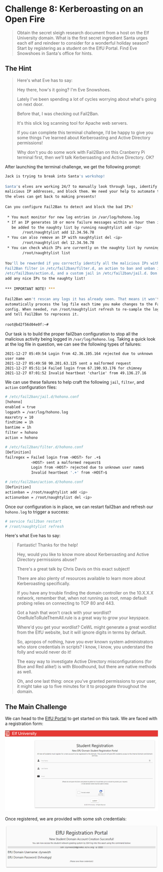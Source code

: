 # Challenge 8: Kerberoasting on an Open Fire

> Obtain the secret sleigh research document from a host on the Elf University domain. What is the first secret ingredient Santa urges each elf and reindeer to consider for a wonderful holiday season? Start by registering as a student on the ElfU Portal. Find Eve Snowshoes in Santa's office for hints.

## The Hint

> Here's what Eve has to say:
>
> Hey there, how's it going? I'm Eve Snowshoes.
>
> Lately I've been spending a lot of cycles worrying about what's going on next door.
>
> Before that, I was checking out Fail2Ban.
>
> It's this slick log scanning tool for Apache web servers.
>
> If you can complete this terminal challenge, I’d be happy to give you some things I’ve learned about Kerberoasting and Active Directory permissions!
>
> Why don't you do some work with Fail2Ban on this Cranberry Pi terminal first, then we’ll talk Kerberoasting and Active Directory. OK?

After launching the terminal challenge, we get the following prompt:

```bash
Jack is trying to break into Santa's workshop!

Santa's elves are working 24/7 to manually look through logs, identify the
malicious IP addresses, and block them. We need your help to automate this so
the elves can get back to making presents!

Can you configure Fail2Ban to detect and block the bad IPs?

 * You must monitor for new log entries in /var/log/hohono.log
 * If an IP generates 10 or more failure messages within an hour then it must
   be added to the naughty list by running naughtylist add <ip>
        /root/naughtylist add 12.34.56.78
 * You can also remove an IP with naughtylist del <ip>
        /root/naughtylist del 12.34.56.78
 * You can check which IPs are currently on the naughty list by running
        /root/naughtylist list

You'll be rewarded if you correctly identify all the malicious IPs with a
Fail2Ban filter in /etc/fail2ban/filter.d, an action to ban and unban in
/etc/fail2ban/action.d, and a custom jail in /etc/fail2ban/jail.d. Don't
add any nice IPs to the naughty list!

*** IMPORTANT NOTE! ***

Fail2Ban won't rescan any logs it has already seen. That means it won't
automatically process the log file each time you make changes to the Fail2Ban
config. When needed, run /root/naughtylist refresh to re-sample the log file
and tell Fail2Ban to reprocess it.

root@bd2f56d04e0f:~#
```

Our task is to build the proper fail2ban configuration to stop all the malicious activity being logged
in `/var/log/hohono.log`. Taking a quick look at the log file in question, we can see the following types of failures:

```
2021-12-27 05:49:54 Login from 42.36.105.164 rejected due to unknown user name
2021-12-27 05:49:58 90.201.63.125 sent a malformed request
2021-12-27 05:51:14 Failed login from 67.190.93.176 for chimney
2021-12-27 07:01:52 Invalid heartbeat 'charlie' from 49.136.27.16
```

We can use these failures to help craft the following `jail`, `filter`, and `action` configuration files:

```bash
# /etc/fail2ban/jail.d/hohono.conf
[hohono]
enabled = true
logpath = /var/log/hohono.log
maxretry = 10
findtime = 1h
bantime = 1h
filter = hohono
action = hohono
```

```bash
# /etc/fail2ban/filter.d/hohono.conf
[Definition]
failregex = Failed login from <HOST> for .+$
            <HOST> sent a malformed request$
            Login from <HOST> rejected due to unknown user name$
            Invalid heartbeat '.+' from <HOST>$
```

```bash
# /etc/fail2ban/action.d/hohono.conf
[Definition]
actionban = /root/naughtylist add <ip>
actionunban = /root/naughtylist del <ip>
```

Once our configuration is in place, we can restart fail2ban and refresh our `hohono.log` to trigger a success:

```bash
# service fail2ban restart
# /root/naughtylist refresh
```

Here's what Eve has to say:

> Fantastic! Thanks for the help!
> 
> Hey, would you like to know more about Kerberoasting and Active Directory permissions abuse?
> 
> There's a great talk by Chris Davis on this exact subject!
> 
> There are also plenty of resources available to learn more about Kerberoasting specifically.
> 
> If you have any trouble finding the domain controller on the 10.X.X.X network, remember that, when not running as root, nmap default probing relies on connecting to TCP 80 and 443.
> 
> Got a hash that won't crack with your wordlist? OneRuleToRuleThemAll.rule is a great way to grow your keyspace.
> 
> Where'd you get your wordlist? CeWL might generate a great wordlist from the ElfU website, but it will ignore digits in terms by default.
> 
> So, apropos of nothing, have you ever known system administrators who store credentials in scripts? I know, I know, you understand the folly and would never do it!
> 
> The easy way to investigate Active Directory misconfigurations (for Blue and Red alike!) is with Bloodhound, but there are native methods as well.
> 
> Oh, and one last thing: once you've granted permissions to your user, it might take up to five minutes for it to propogate throughout the domain.

## The Main Challenge

We can head to the [ElfU Portal](https://register.elfu.org/register) to get started on this task.  We are faced with a registration form:

![Registration](elfu.png)

Once registered, we are provided with some ssh credentials:

![Registered](ssh.png)
